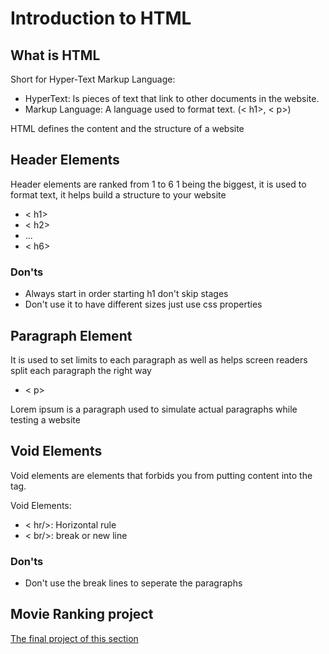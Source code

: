 # Introduction to HTML
## What is HTML
Short for Hyper-Text Markup Language:
- HyperText: Is pieces of text that link to other documents in the website.
- Markup Language: A language used to format text. (< h1>, < p>)

HTML defines the content and the structure of a website

## Header Elements
Header elements are ranked from 1 to 6 1 being the biggest, it is used to format text, it helps build a structure to your website

- < h1>
- < h2>
- ...
- < h6>

### Don'ts

- Always start in order starting h1 don't skip stages
- Don't use it to have different sizes just use css properties

## Paragraph Element
It is used to set limits to each paragraph as well as helps screen readers split each paragraph the right way

- < p>

Lorem ipsum is a paragraph used to simulate actual paragraphs while testing a website

## Void Elements
Void elements are elements that forbids you from putting content into the tag.

Void Elements:
- < hr/>: Horizontal rule
- < br/>: break or new line
### Don'ts
- Don't use the break lines to seperate the paragraphs

## Movie Ranking project
<a href="./2.4 Movie Ranking Project/2.4 Movie Ranking Project/index.html">The final project of this section</a>
